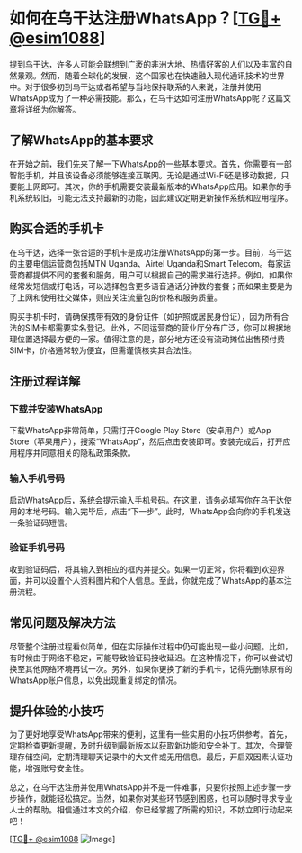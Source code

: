 # 如何在乌干达注册WhatsApp？[[TG💪+ @esim1088](https://t.me/s/esim1088)]

提到乌干达，许多人可能会联想到广袤的非洲大地、热情好客的人们以及丰富的自然景观。然而，随着全球化的发展，这个国家也在快速融入现代通讯技术的世界中。对于很多初到乌干达或者希望与当地保持联系的人来说，注册并使用WhatsApp成为了一种必需技能。那么，在乌干达如何注册WhatsApp呢？这篇文章将详细为你解答。

## 了解WhatsApp的基本要求

在开始之前，我们先来了解一下WhatsApp的一些基本要求。首先，你需要有一部智能手机，并且该设备必须能够连接互联网。无论是通过Wi-Fi还是移动数据，只要能上网即可。其次，你的手机需要安装最新版本的WhatsApp应用。如果你的手机系统较旧，可能无法支持最新的功能，因此建议定期更新操作系统和应用程序。

## 购买合适的手机卡

在乌干达，选择一张合适的手机卡是成功注册WhatsApp的第一步。目前，乌干达的主要电信运营商包括MTN Uganda、Airtel Uganda和Smart Telecom。每家运营商都提供不同的套餐和服务，用户可以根据自己的需求进行选择。例如，如果你经常发短信或打电话，可以选择包含更多语音通话分钟数的套餐；而如果主要是为了上网和使用社交媒体，则应关注流量包的价格和服务质量。

购买手机卡时，请确保携带有效的身份证件（如护照或居民身份证），因为所有合法的SIM卡都需要实名登记。此外，不同运营商的营业厅分布广泛，你可以根据地理位置选择最方便的一家。值得注意的是，部分地方还设有流动摊位出售预付费SIM卡，价格通常较为便宜，但需谨慎核实其合法性。

## 注册过程详解

### 下载并安装WhatsApp

下载WhatsApp非常简单，只需打开Google Play Store（安卓用户）或App Store（苹果用户），搜索“WhatsApp”，然后点击安装即可。安装完成后，打开应用程序并同意相关的隐私政策条款。

### 输入手机号码

启动WhatsApp后，系统会提示输入手机号码。在这里，请务必填写你在乌干达使用的本地号码。输入完毕后，点击“下一步”。此时，WhatsApp会向你的手机发送一条验证码短信。

### 验证手机号码

收到验证码后，将其输入到相应的框内并提交。如果一切正常，你将看到欢迎界面，并可以设置个人资料图片和个人信息。至此，你就完成了WhatsApp的基本注册流程。

## 常见问题及解决方法

尽管整个注册过程看似简单，但在实际操作过程中仍可能出现一些小问题。比如，有时候由于网络不稳定，可能导致验证码接收延迟。在这种情况下，你可以尝试切换至其他网络环境再试一次。另外，如果你更换了新的手机卡，记得先删除原有的WhatsApp账户信息，以免出现重复绑定的情况。

## 提升体验的小技巧

为了更好地享受WhatsApp带来的便利，这里有一些实用的小技巧供参考。首先，定期检查更新提醒，及时升级到最新版本以获取新功能和安全补丁。其次，合理管理存储空间，定期清理聊天记录中的大文件或无用信息。最后，开启双因素认证功能，增强账号安全性。

总之，在乌干达注册并使用WhatsApp并不是一件难事，只要你按照上述步骤一步步操作，就能轻松搞定。当然，如果你对某些环节感到困惑，也可以随时寻求专业人士的帮助。相信通过本文的介绍，你已经掌握了所需的知识，不妨立即行动起来吧！

[[TG💪+ @esim1088](https://t.me/s/esim1088) ![Image](https://i.postimg.cc/4NQfJmqS/Snipaste-2025-05-13-00-14-12.png)]
